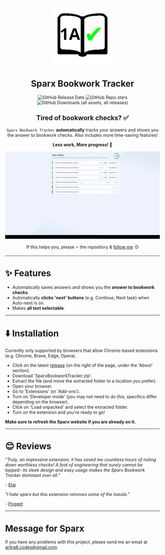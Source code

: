 <div align="center">
  <img src="readme_files/logo.png" alt="Sparx Bookwork Tracker logo" width="200">

  # Sparx Bookwork Tracker

  ![GitHub Release Date](https://img.shields.io/github/release-date/aritra-codes/sparx-bookwork-tracker)
  ![GitHub Repo stars](https://img.shields.io/github/stars/aritra-codes/sparx-bookwork-tracker)
  ![GitHub Downloads (all assets, all releases)](https://img.shields.io/github/downloads/aritra-codes/sparx-bookwork-tracker/total)

  ## Tired of bookwork checks? ✅

  `Sparx Bookwork Tracker` **automatically** tracks your answers and shows you the answer to bookwork checks. Also includes more time-saving features!

  **Less work, More progress! 💪**

  ![A gif of the extension running](readme_files/running.gif)

  If this helps you, please ⭐ the repository & [follow me](https://github.com/aritra-codes) :D
</div>

---

# ✨ Features

- Automatically saves answers and shows you the **answer to bookwork checks**.
- Automatically **clicks 'next' buttons** (e.g. Continue, Next task) when Auto-next is on.
- Makes **all text selectable**.

---

# ⬇️ Installation

Currently only supported by browsers that allow Chrome-based extensions (e.g. Chrome, Brave, Edge, Opera).

- Click on the latest [release](https://github.com/aritra-codes/sparx-bookwork-tracker/releases/) (on the right of the page, under the 'About' section).
- Download 'SparxBookworkTracker.zip'.
- Extract the file (and move the extracted folder to a location you prefer).
- Open your browser.
- Go to 'Extensions' (or 'Add-ons').
- Turn on 'Developer mode' (you may not need to do this, specifics differ depending on the browser).
- Click on 'Load unpacked' and select the extracted folder.
- Turn on the extension and you're ready to go!

**Make sure to refresh the Sparx website if you are already on it.**

---

# 😊 Reviews

*"Truly, an impressive extension; it has saved me countless hours of noting down worthless checks! A feat of engineering that surely cannot be topped- its sleek design and easy usage makes the Sparx Bookwork Tracker dominant over all."*

\- [Etaj](https://github.com/Etaj-codes)

*"I hate sparx but this extension removes some of the hassle."*

\- [Pogget](https://github.com/Pogget)

---

# Message for Sparx

If you have any problems with this project, please send me an email at aritra8.codes@gmail.com.

